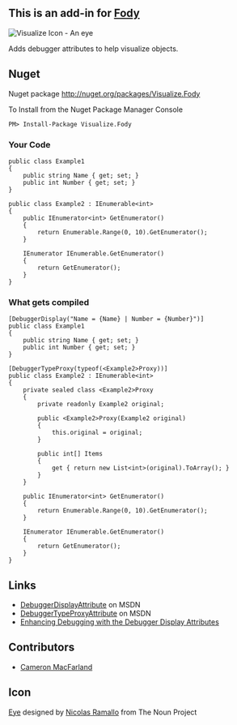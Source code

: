 ## This is an add-in for [Fody](https://github.com/Fody/Fody/) 

![Visualize Icon - An eye](https://raw.github.com/Fody/Visualize/master/Icons/package_icon.png)

Adds debugger attributes to help visualize objects.

## Nuget 

Nuget package http://nuget.org/packages/Visualize.Fody 

To Install from the Nuget Package Manager Console 
    
    PM> Install-Package Visualize.Fody

### Your Code

    public class Example1
    {
        public string Name { get; set; }
        public int Number { get; set; }
    }

    public class Example2 : IEnumerable<int>
    {
        public IEnumerator<int> GetEnumerator()
        {
            return Enumerable.Range(0, 10).GetEnumerator();
        }

        IEnumerator IEnumerable.GetEnumerator()
        {
            return GetEnumerator();
        }
    }

### What gets compiled

    [DebuggerDisplay("Name = {Name} | Number = {Number}")]
    public class Example1
    {
        public string Name { get; set; }
        public int Number { get; set; }
    }

    [DebuggerTypeProxy(typeof(<Example2>Proxy))]
    public class Example2 : IEnumerable<int>
    {
        private sealed class <Example2>Proxy
        {
            private readonly Example2 original;

            public <Example2>Proxy(Example2 original)
            {
                this.original = original;
            }

            public int[] Items
            {
                get { return new List<int>(original).ToArray(); }
            }
        }

        public IEnumerator<int> GetEnumerator()
        {
            return Enumerable.Range(0, 10).GetEnumerator();
        }

        IEnumerator IEnumerable.GetEnumerator()
        {
            return GetEnumerator();
        }
    }

## Links

  * [DebuggerDisplayAttribute](http://msdn.microsoft.com/en-us/library/system.diagnostics.debuggerdisplayattribute.aspx) on MSDN
  * [DebuggerTypeProxyAttribute](http://msdn.microsoft.com/en-us/library/system.diagnostics.debuggertypeproxyattribute.aspx) on MSDN
  * [Enhancing Debugging with the Debugger Display Attributes](http://msdn.microsoft.com/en-us/library/ms228992.aspx)

## Contributors

  * [Cameron MacFarland](https://github.com/distantcam)

## Icon

[Eye](http://thenounproject.com/noun/eye/#icon-No7467) designed by [Nicolas Ramallo](http://thenounproject.com/nicografico) from The Noun Project